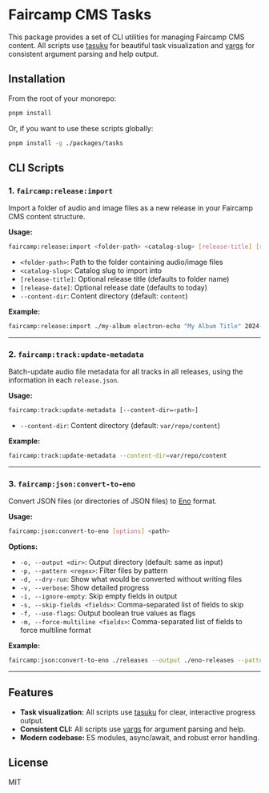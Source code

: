 # Faircamp CMS Tasks

This package provides a set of CLI utilities for managing Faircamp CMS content. All scripts use [tasuku](https://github.com/privatenumber/tasuku) for beautiful task visualization and [yargs](https://github.com/yargs/yargs) for consistent argument parsing and help output.

## Installation

From the root of your monorepo:

```sh
pnpm install
```

Or, if you want to use these scripts globally:

```sh
pnpm install -g ./packages/tasks
```

## CLI Scripts

### 1. `faircamp:release:import`

Import a folder of audio and image files as a new release in your Faircamp CMS content structure.

**Usage:**

```sh
faircamp:release:import <folder-path> <catalog-slug> [release-title] [release-date] [--content-dir=<path>]
```

- `<folder-path>`: Path to the folder containing audio/image files
- `<catalog-slug>`: Catalog slug to import into
- `[release-title]`: Optional release title (defaults to folder name)
- `[release-date]`: Optional release date (defaults to today)
- `--content-dir`: Content directory (default: `content`)

**Example:**

```sh
faircamp:release:import ./my-album electron-echo "My Album Title" 2024-06-01 --content-dir=var/repo/content
```

---

### 2. `faircamp:track:update-metadata`

Batch-update audio file metadata for all tracks in all releases, using the information in each `release.json`.

**Usage:**

```sh
faircamp:track:update-metadata [--content-dir=<path>]
```

- `--content-dir`: Content directory (default: `var/repo/content`)

**Example:**

```sh
faircamp:track:update-metadata --content-dir=var/repo/content
```

---

### 3. `faircamp:json:convert-to-eno`

Convert JSON files (or directories of JSON files) to [Eno](https://eno-lang.org/) format.

**Usage:**

```sh
faircamp:json:convert-to-eno [options] <path>
```

**Options:**
- `-o, --output <dir>`: Output directory (default: same as input)
- `-p, --pattern <regex>`: Filter files by pattern
- `-d, --dry-run`: Show what would be converted without writing files
- `-v, --verbose`: Show detailed progress
- `-i, --ignore-empty`: Skip empty fields in output
- `-s, --skip-fields <fields>`: Comma-separated list of fields to skip
- `-f, --use-flags`: Output boolean true values as flags
- `-m, --force-multiline <fields>`: Comma-separated list of fields to force multiline format

**Example:**

```sh
faircamp:json:convert-to-eno ./releases --output ./eno-releases --pattern release --verbose
```

---

## Features
- **Task visualization:** All scripts use [tasuku](https://github.com/privatenumber/tasuku) for clear, interactive progress output.
- **Consistent CLI:** All scripts use [yargs](https://github.com/yargs/yargs) for argument parsing and help.
- **Modern codebase:** ES modules, async/await, and robust error handling.

## License

MIT 
